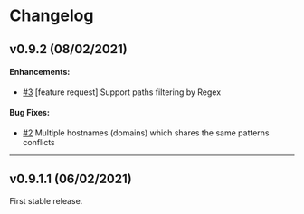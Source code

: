 # Changelog

## v0.9.2 (08/02/2021)

#### Enhancements:

- [#3](https://github.com/rotemreiss/uddup/issues/3) [feature request] Support paths filtering by Regex

#### Bug Fixes:

- [#2](https://github.com/rotemreiss/uddup/issues/2) Multiple hostnames (domains) which shares the same patterns conflicts

---

## v0.9.1.1 (06/02/2021)

First stable release.

